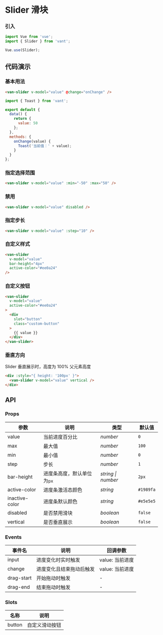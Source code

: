 # Slider 滑块

### 引入

``` javascript
import Vue from 'vue';
import { Slider } from 'vant';

Vue.use(Slider);
```

## 代码演示

### 基本用法

```html
<van-slider v-model="value" @change="onChange" />
```

```js
import { Toast } from 'vant';

export default {
  data() {
    return {
      value: 50
    };
  },
  methods: {
    onChange(value) {
      Toast('当前值：' + value);
    }
  }
};
```

### 指定选择范围

```html
<van-slider v-model="value" :min="-50" :max="50" />
```

### 禁用

```html
<van-slider v-model="value" disabled />
```

### 指定步长

```html
<van-slider v-model="value" :step="10" />
```

### 自定义样式

```html
<van-slider
  v-model="value"
  bar-height="4px"
  active-color="#ee0a24"
/>
```

### 自定义按钮

```html
<van-slider
  v-model="value"
  active-color="#ee0a24"
>
  <div
    slot="button"
    class="custom-button"
  >
    {{ value }}
  </div>
</van-slider>
```

### 垂直方向

Slider 垂直展示时，高度为 100% 父元素高度

```html
<div :style="{ height: '100px' }">
  <van-slider v-model="value" vertical />
</div>
```

## API

### Props

| 参数 | 说明 | 类型 | 默认值 |
|------|------|------|------|
| value | 当前进度百分比 | *number* | `0` |
| max | 最大值 | *number* | `100` |
| min | 最小值 | *number* | `0` |
| step | 步长 | *number* | `1` |
| bar-height | 进度条高度，默认单位为`px` | *string \| number* | `2px` |
| active-color | 进度条激活态颜色 | *string* | `#1989fa` |
| inactive-color | 进度条默认颜色 | *string* | `#e5e5e5` |
| disabled | 是否禁用滑块 | *boolean* | `false` |
| vertical | 是否垂直展示 | *boolean* | `false` |

### Events

| 事件名 | 说明 | 回调参数 |
|------|------|------|
| input | 进度变化时实时触发 | value: 当前进度 |
| change | 进度变化且结束拖动后触发 | value: 当前进度 |
| drag-start | 开始拖动时触发 | - |
| drag-end | 结束拖动时触发 | - |

### Slots

| 名称 | 说明 |
|------|------|
| button | 自定义滑动按钮 |
